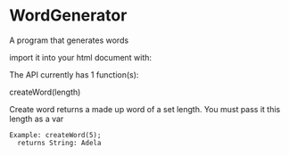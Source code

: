 # WordGenerator
A program that generates words

import it into your html document with:

<script src="https://raw.githubusercontent.com/Auto19/WordGenerator/master/WordsAPI.js"></script>


The API currently has 1 function(s):


createWord(length)
    
  Create word returns a made up word of a set length. You must pass it this length as a var
  
  
    Example: createWord(5);
      returns String: Adela
